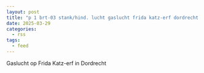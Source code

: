 ```yaml
---
layout: post
title: "p 1 brt-03 stank/hind. lucht gaslucht frida katz-erf dordrecht 186631"
date: 2025-03-29
categories: 
  - rss
tags: 
  - feed
---
```


Gaslucht op Frida Katz-erf in Dordrecht

